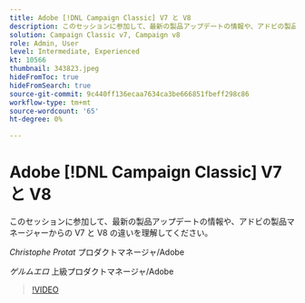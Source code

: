 ```yaml
---
title: Adobe [!DNL Campaign Classic] V7 と V8
description: このセッションに参加して、最新の製品アップデートの情報や、アドビの製品マネージャーからの V7 と V8 の違いを理解してください。
solution: Campaign Classic v7, Campaign v8
role: Admin, User
level: Intermediate, Experienced
kt: 10566
thumbnail: 343823.jpeg
hideFromToc: true
hideFromSearch: true
source-git-commit: 9c440ff136ecaa7634ca3be666851fbeff298c86
workflow-type: tm+mt
source-wordcount: '65'
ht-degree: 0%

---
```


# Adobe [!DNL Campaign Classic] V7 と V8

このセッションに参加して、最新の製品アップデートの情報や、アドビの製品マネージャーからの V7 と V8 の違いを理解してください。

*Christophe Protat* プロダクトマネージャ/Adobe

*ゲルムエロ* 上級プロダクトマネージャ/Adobe

>[!VIDEO](https://video.tv.adobe.com/v/343823/?quality=12&learn=on)
